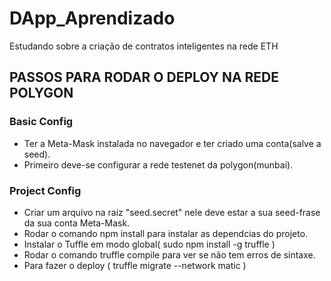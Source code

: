 # DApp_Aprendizado
Estudando sobre a criação de contratos inteligentes na rede ETH

## PASSOS PARA RODAR O DEPLOY NA REDE POLYGON ##

### Basic Config 
* Ter a Meta-Mask instalada no navegador e ter criado uma conta(salve a seed).
* Primeiro deve-se configurar a rede testenet da polygon(munbai).
### Project Config 
* Criar um arquivo na raiz "seed.secret" nele deve estar a sua seed-frase da sua conta Meta-Mask.
* Rodar o comando npm install para instalar as dependcias do projeto.
* Instalar o Tuffle em modo global( sudo npm install -g truffle )
* Rodar o comando truffle compile para ver se não tem erros de sintaxe.
* Para fazer o deploy ( truffle migrate --network matic ) 
